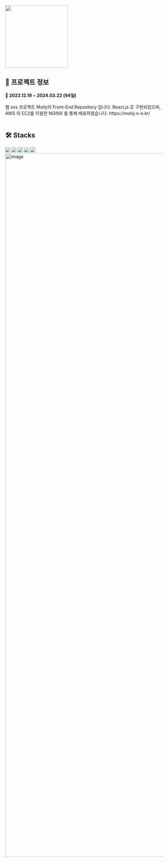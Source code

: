 <img src="https://github.com/Jeongseonil/anesi/assets/137017329/53034a7c-d92b-4d0a-a415-de4e158e983c"  width="200"/>
<h2>🔎 프로젝트 정보</h2>
<div><b>📆 2023.12.19 ~ 2024.03.22 (94일)</b></div>
<br>
<div>웹 sns 프로젝트 Molly의 Front-End Repository 입니다. React.js 로 구현되었으며,</div>
<div>AWS 의 EC2를 이용한 NGINX 를 통해 배포하였습니다. https://molly.n-e.kr/</div>
<br>
<h2>🛠 Stacks</h2>
<div>
  <img src="https://img.shields.io/badge/React-61DAFB?style=flat&logo=react&logoColor=white"/>
  <img src="https://img.shields.io/badge/Redux-764ABC?style=flat&logo=Redux&logoColor=white"/>
  <img src="https://img.shields.io/badge/Typescript-000000?style=flat&logo=typescript&logoColor=white"/>
  <img src="https://img.shields.io/badge/Socket.io-010101?style=flat&logo=socket.io&logoColor=white"/>
  <img src="https://img.shields.io/badge/MUI-007fff?style=flat&logo=mui&logoColor=white"/>
</div>
<img width="2242" alt="image" src="https://github.com/bang015/Molly-frontend/assets/137017329/5990a666-26b1-43cd-a185-b81c54312aa4">
